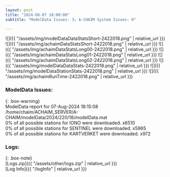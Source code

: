 ```yaml
---
layout: post
title: "2024-08-07 18:00:00"
subtitle: "ModelData Issues: 3; A-CHAIM System Issues: 0"

---
```


![]({{ "/assets/img/modelDataDataStatsShort-2422018.png" | relative_url }})
![]({{ "/assets/img/achaimDataStatsShort-2422018.png" | relative_url }})
![]({{ "/assets/img/achaimDataStatsLong00-2422018.png" | relative_url }})
![]({{ "/assets/img/achaimDataStatsLong01-2422018.png" | relative_url }})
![]({{ "/assets/img/achaimDataStatsLong02-2422018.png" | relative_url }})
![]({{ "/assets/img/modelDataDataStats-2422018.png" | relative_url }})
![]({{ "/assets/img/modelDataStationStats-2422018.png" | relative_url }})
![]({{ "/assets/img/achaimRunTime-2422018.png" | relative_url }})


### ModelData Issues:  
  
{: .box-warning}  
 ModelData report for 07-Aug-2024 18:15:08   
 /home/chaim/ACHAIM_SERVER/A-CHAIM/modelData/2024/220/18/modelData.mat   
 0% of all possible stations for IONO were downloaded. x6510   
 0% of all possible stations for SENTINEL were downloaded. x5965   
 0% of all possible stations for KARTVERKET were downloaded. x972   
  


### Logs:  
  
{: .box-note}  
[Logs.zip]({{ "/assets/other/logs.zip" | relative_url }})  
[Log Info]({{ "/logInfo" | relative_url }})  
